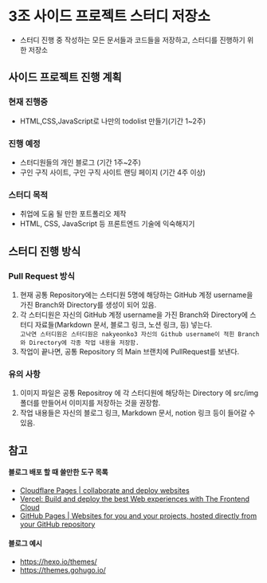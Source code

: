 # 3조 사이드 프로젝트 스터디 저장소

- 스터디 진행 중 작성하는 모든 문서들과 코드들을 저장하고, 스터디를 진행하기 위한 저장소

## 사이드 프로젝트 진행 계획

### 현재 진행중
- HTML,CSS,JavaScript로 나만의 todolist 만들기(기간 1~2주)
### 진행 예정
- 스터디원들의 개인 블로그 (기간 1주~2주)
- 구인 구직 사이트, 구인 구직 사이트 랜딩 페이지 (기간 4주 이상)


### 스터디 목적

- 취업에 도움 될 만한 포트폴리오 제작
- HTML, CSS, JavaScript 등 프론트엔드 기술에 익숙해지기

## 스터디 진행 방식

### Pull Request 방식

1. 현재 공통 Repository에는 스터디원 5명에 해당하는 GitHub 계정 username을 가진 Branch와 Directory를 생성이 되어 있음.
2. 각 스터디원은 자신의 GitHub 계정 username을 가진 Branch와 Directory에 스터디 자료들(Markdown 문서, 블로그 링크, 노션 링크, 등) 넣는다. </br>
   `고낙연 스터디원은 스터디원은 nakyeonko3 자신의 Github username이 적힌 Branch와 Directory에 각종 작업 내용을 저장함.`
3. 작업이 끝나면, 공통 Repository 의 Main 브랜치에 PullRequest를 보낸다.

### 유의 사항

1. 이미지 파일은 공통 Repositroy 에 각 스터디원에 해당하는 Directory 에 src/img 폴더를 만들어서 이미지를 저장하는 것을 권장함.
2. 작업 내용들은 자신의 블로그 링크, Markdown 문서, notion 링크 등이 들어갈 수 있음.

## 참고

#### 블로그 배포 할 때 쓸만한 도구 목록

- [Cloudflare Pages | collaborate and deploy websites](https://pages.cloudflare.com/)
- [Vercel: Build and deploy the best Web experiences with The Frontend Cloud](https://vercel.com/)
- [GitHub Pages | Websites for you and your projects, hosted directly from your GitHub repository](https://pages.github.com/)

#### 블로그 예시

- https://hexo.io/themes/
- https://themes.gohugo.io/
